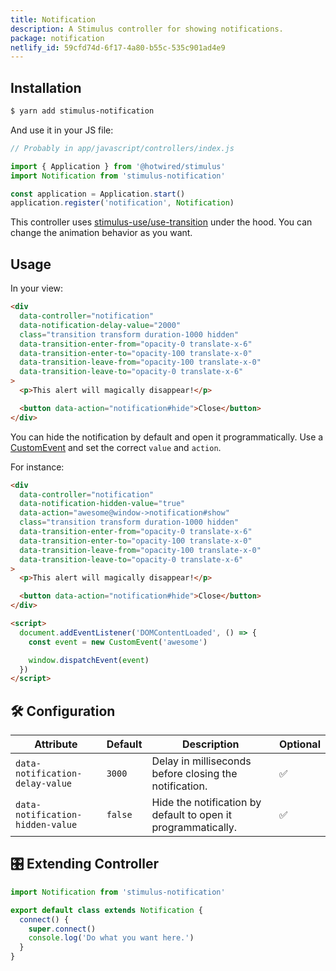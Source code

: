 ```yaml
---
title: Notification
description: A Stimulus controller for showing notifications.
package: notification
netlify_id: 59cfd74d-6f17-4a80-b55c-535c901ad4e9
---
```


## Installation

```bash
$ yarn add stimulus-notification
```

And use it in your JS file:

```js
// Probably in app/javascript/controllers/index.js

import { Application } from '@hotwired/stimulus'
import Notification from 'stimulus-notification'

const application = Application.start()
application.register('notification', Notification)
```

This controller uses [stimulus-use/use-transition](https://stimulus-use.github.io/stimulus-use/#/use-transition) under the hood. You can change the animation behavior as you want.

<DocsDemoLink package-name="notification"></DocsDemoLink>

## Usage

In your view:

```html
<div
  data-controller="notification"
  data-notification-delay-value="2000"
  class="transition transform duration-1000 hidden"
  data-transition-enter-from="opacity-0 translate-x-6"
  data-transition-enter-to="opacity-100 translate-x-0"
  data-transition-leave-from="opacity-100 translate-x-0"
  data-transition-leave-to="opacity-0 translate-x-6"
>
  <p>This alert will magically disappear!</p>

  <button data-action="notification#hide">Close</button>
</div>
```

You can hide the notification by default and open it programmatically.
Use a [CustomEvent](https://developer.mozilla.org/en-US/docs/Web/Events/Creating_and_triggering_events) and set the correct `value` and `action`.

For instance:

```html
<div
  data-controller="notification"
  data-notification-hidden-value="true"
  data-action="awesome@window->notification#show"
  class="transition transform duration-1000 hidden"
  data-transition-enter-from="opacity-0 translate-x-6"
  data-transition-enter-to="opacity-100 translate-x-0"
  data-transition-leave-from="opacity-100 translate-x-0"
  data-transition-leave-to="opacity-0 translate-x-6"
>
  <p>This alert will magically disappear!</p>

  <button data-action="notification#hide">Close</button>
</div>

<script>
  document.addEventListener('DOMContentLoaded', () => {
    const event = new CustomEvent('awesome')

    window.dispatchEvent(event)
  })
</script>
```

## 🛠 Configuration

| Attribute                        | Default   | Description                                                   | Optional |
| -------------------------------- | --------- | ------------------------------------------------------------- | -------- |
| `data-notification-delay-value`  | `3000`    | Delay in milliseconds before closing the notification.        | ✅       |
| `data-notification-hidden-value` | `false`   | Hide the notification by default to open it programmatically. | ✅       |

## 🎛 Extending Controller

<DocsExtendingController>

```js
import Notification from 'stimulus-notification'

export default class extends Notification {
  connect() {
    super.connect()
    console.log('Do what you want here.')
  }
}
```

</DocsExtendingController>
